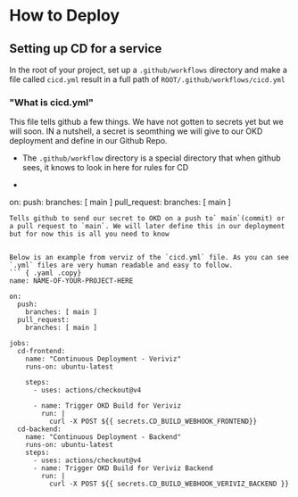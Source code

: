 # How to Deploy

## Setting up CD for a service

In the root of your project, set up a `.github/workflows` directory and make a file called `cicd.yml` result in a full path of `ROOT/.github/workflows/cicd.yml`

 ### "What is cicd.yml"

This file tells github a few things. We have not gotten to secrets yet but we will soon. IN a nutshell, a secret is seomthing we will give to our OKD deployment and define in our Github Repo.
- The `.github/workflow` directory is a special directory that when github sees, it knows to look in here for rules for CD
- ```
on:
  push:
    branches: [ main ]
  pull_request:
    branches: [ main ]
```
Tells github to send our secret to OKD on a push to` main`(commit) or a pull request to `main`. We will later define this in our deployment but for now this is all you need to know


Below is an example from verviz of the `cicd.yml` file. As you can see `.yml` files are very human readable and easy to follow.
``` { .yaml .copy}
name: NAME-OF-YOUR-PROJECT-HERE

on:
  push:
    branches: [ main ]
  pull_request:
    branches: [ main ]

jobs:
  cd-frontend:
    name: "Continuous Deployment - Veriviz"
    runs-on: ubuntu-latest

    steps:
      - uses: actions/checkout@v4

      - name: Trigger OKD Build for Veriviz
        run: |
          curl -X POST ${{ secrets.CD_BUILD_WEBHOOK_FRONTEND}}
  cd-backend:
    name: "Continuous Deployment - Backend"
    runs-on: ubuntu-latest
    steps:
      - uses: actions/checkout@v4
      - name: Trigger OKD Build for Veriviz Backend
        run: |
          curl -X POST ${{ secrets.CD_BUILD_WEBHOOK_VERIVIZ_BACKEND }}
```
